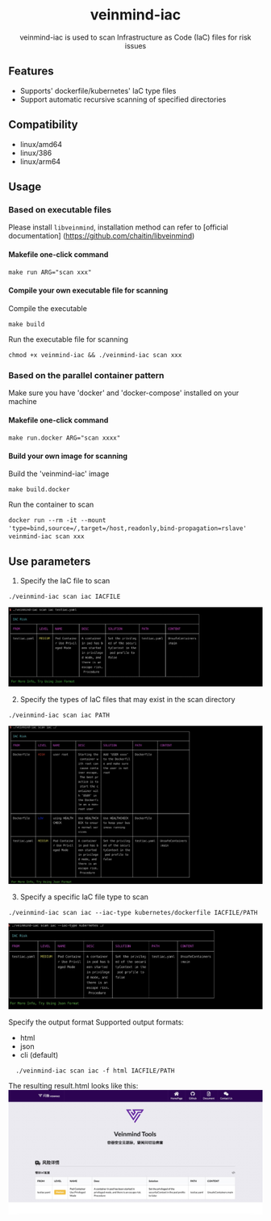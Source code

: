<h1 align="center"> veinmind-iac </h1>

<p align="center">
veinmind-iac is used to scan Infrastructure as Code (IaC) files for risk issues
</p>

## Features

- Supports' dockerfile/kubernetes' IaC type files
- Support automatic recursive scanning of specified directories

## Compatibility

- linux/amd64
- linux/386
- linux/arm64
## Usage

### Based on executable files

Please install ` libveinmind `, installation method can refer to [official documentation] (https://github.com/chaitin/libveinmind)
#### Makefile one-click command

```
make run ARG="scan xxx"
```
#### Compile your own executable file for scanning

Compile the executable
```
make build
```
Run the executable file for scanning
```
chmod +x veinmind-iac && ./veinmind-iac scan xxx
```
### Based on the parallel container pattern
Make sure you have 'docker' and 'docker-compose' installed on your machine
#### Makefile one-click command
```
make run.docker ARG="scan xxxx"
```
#### Build your own image for scanning
Build the 'veinmind-iac' image
```
make build.docker
```
Run the container to scan
```
docker run --rm -it --mount 'type=bind,source=/,target=/host,readonly,bind-propagation=rslave' veinmind-iac scan xxx
```

## Use parameters

1. Specify the IaC file to scan

```
./veinmind-iac scan iac IACFILE
```
![img.png](../../../docs/veinmind-iac/iac_scan_iac_01.jpg)


2. Specify the types of IaC files that may exist in the scan directory

```
./veinmind-iac scan iac PATH
```
![img.png](../../../docs/veinmind-iac/iac_scan_iac_02.jpg)

3. Specify a specific IaC file type to scan

```
./veinmind-iac scan iac --iac-type kubernetes/dockerfile IACFILE/PATH
```
![img.png](../../../docs/veinmind-iac/iac_scan_iac_03.jpg)

Specify the output format
Supported output formats:
- html
- json
- cli (default)
```
  ./veinmind-iac scan iac -f html IACFILE/PATH
  ```
  The resulting result.html looks like this:
  ![img.png](../../../docs/veinmind-iac/iac_scan_iac_04.jpg)
